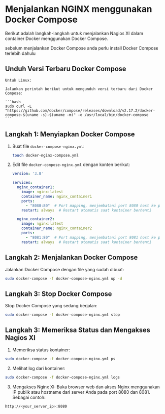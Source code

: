 # Menjalankan NGINX menggunakan Docker Compose

Berikut adalah langkah-langkah untuk menjalankan Nagios XI dalam container Docker menggunakan Docker Compose.

sebelum menjalankan Docker Compose anda perlu install Docker Compose terlebih dahulu 
## Unduh Versi Terbaru Docker Compose

    Untuk Linux:

    Jalankan perintah berikut untuk mengunduh versi terbaru dari Docker Compose:

    ```bash
    sudo curl -L "https://github.com/docker/compose/releases/download/v2.17.2/docker-compose-$(uname -s)-$(uname -m)" -o /usr/local/bin/docker-compose
    ```

## Langkah 1: Menyiapkan Docker Compose

1. Buat file `docker-compose-nginx.yml`:

    ```bash
    touch docker-nginx-compose.yml
    ```

2. Edit file `docker-compose-nginx.yml` dengan konten berikut:

    ```yaml
    version: '3.8'
    
    services:
      nginx_container1:
        image: nginx:latest
        container_name: nginx_container1
        ports:
          - "8080:80"  # Port mapping, menjembatani port 8080 host ke port 80 container
        restart: always  # Restart otomatis saat kontainer berhenti

      nginx_container2:
        image: nginx:latest
        container_name: nginx_container2
        ports:
          - "8081:80"  # Port mapping, menjembatani port 8081 host ke port 80 container
        restart: always  # Restart otomatis saat kontainer berhenti
    ```

## Langkah 2: Menjalankan Docker Compose

Jalankan Docker Compose dengan file yang sudah dibuat:

```bash
sudo docker-compose -f docker-compose-nginx.yml up -d
```

## Langkah 3: Stop Docker Compose

Stop Docker Compose yang sedang berjalan:

```bash
sudo docker-compose -f docker-compose-nginx.yml stop
```

## Langkah 3: Memeriksa Status dan Mengakses Nagios XI

1. Memeriksa status kontainer:

```bash
sudo docker-compose -f docker-compose-nginx.yml ps
```

2. Melihat log dari kontainer:

```bash
sudo docker-compose -f docker-compose-nginx.yml logs   
```

3. Mengakses Nginx XI:
Buka browser web dan akses Nginx menggunakan IP publik atau hostname dari server Anda pada port 8080 dan 8081. Sebagai contoh:

```bash
http://<your_server_ip>:8080
```

